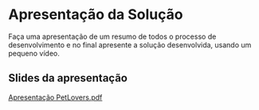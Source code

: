# Apresentação da Solução

Faça uma apresentação de um resumo de todos o processo de desenvolvimento e no final apresente a solução desenvolvida, usando um pequeno vídeo.


## Slides da apresentação

[Apresentação PetLovers.pdf](https://github.com/user-attachments/files/15945752/Apresentacao.PetLovers.pdf)
